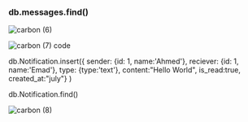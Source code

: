 
 ### db.messages.find()
 
![carbon (6)](https://user-images.githubusercontent.com/64088888/181564156-fd5a785d-6acb-4fd7-ab01-5d038a507220.svg)

![carbon (7)](https://user-images.githubusercontent.com/64088888/181564254-f49896e1-ce71-49e9-9c43-3fc94f24bab1.svg)
code

db.Notification.insert({
  sender: {id: 1, name:'Ahmed'},
reciever: {id: 1, name:'Emad'}, 
type: {type:'text'}, 
content:"Hello World",
is_read:true, 
created_at:"july"} 
)

db.Notification.find()

![carbon (8)](https://user-images.githubusercontent.com/64088888/181564283-8b4a4be2-9ee5-454d-99fa-c796afb8cbeb.svg)

